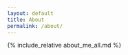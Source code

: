 ```yaml
---
layout: default
title: About
permalink: /about/
---
```


{% include_relative about_me_all.md %}

<div class="radar-chart-container">
  <div id="skillRadarChart"></div>
</div>

<script src="https://cdn.jsdelivr.net/npm/react@17/umd/react.production.min.js"></script>
<script src="https://cdn.jsdelivr.net/npm/react-dom@17/umd/react-dom.production.min.js"></script>
<script src="https://cdn.jsdelivr.net/npm/recharts@2.1.12/umd/Recharts.min.js"></script>

<script>
document.addEventListener('DOMContentLoaded', function() {
  if (typeof React === 'undefined' || typeof ReactDOM === 'undefined' || typeof Recharts === 'undefined') {
    console.error('Required libraries not loaded');
    return;
  }

  const { RadarChart, PolarGrid, PolarAngleAxis, PolarRadiusAxis, Radar } = Recharts;
  
  const data = [
    { subject: 'Data Analysis & Science', value: 85 },
    { subject: 'Interdisciplinary Research', value: 80 },
    { subject: 'Science Communication', value: 75 },
    { subject: 'Databases', value: 70 },
    { subject: 'Data Processing', value: 65 },
    { subject: 'Programming Languages', value: 60 },
    { subject: 'MLOps', value: 70 },
    { subject: 'Scientific Knowledge', value: 85 }
  ];

  const SkillRadarChart = () => 
    React.createElement(RadarChart, {
      width: 500,
      height: 400,
      data: data,
      margin: { top: 20, right: 20, bottom: 20, left: 20 }
    },
      React.createElement(PolarGrid),
      React.createElement(PolarAngleAxis, { dataKey: 'subject' }),
      React.createElement(PolarRadiusAxis, { angle: 30 }),
      React.createElement(Radar, {
        name: 'Skills',
        dataKey: 'value',
        stroke: '#8884d8',
        fill: '#8884d8',
        fillOpacity: 0.6
      })
    );

  const container = document.getElementById('skillRadarChart');
  if (container) {
    ReactDOM.render(React.createElement(SkillRadarChart), container);
  }
});
</script>
